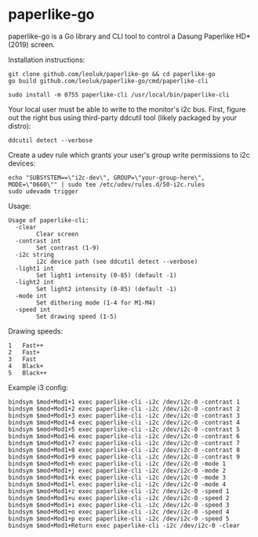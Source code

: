# paperlike-go

paperlike-go is a Go library and CLI tool to control a Dasung Paperlike HD* (2019) screen.

Installation instructions:

    git clone github.com/leoluk/paperlike-go && cd paperlike-go
    go build github.com/leoluk/paperlike-go/cmd/paperlike-cli

    sudo install -m 0755 paperlike-cli /usr/local/bin/paperlike-cli


Your local user must be able to write to the monitor's i2c bus. First, figure
out the right bus using third-party ddcutil tool (likely packaged by your distro):

    ddcutil detect --verbose

Create a udev rule which grants your user's group write permissions to i2c devices:

    echo "SUBSYSTEM==\"i2c-dev\", GROUP=\"your-group-here\", MODE=\"0660\"" | sudo tee /etc/udev/rules.d/50-i2c.rules
    sudo udevadm trigger

Usage:

    Usage of paperlike-cli:
      -clear
            Clear screen
      -contrast int
            Set contrast (1-9)
      -i2c string
            i2c device path (see ddcutil detect --verbose)
      -light1 int
            Set light1 intensity (0-85) (default -1)
      -light2 int
            Set light2 intensity (0-85) (default -1)
      -mode int
            Set dithering mode (1-4 for M1-M4)
      -speed int
            Set drawing speed (1-5)

Drawing speeds:

    1	Fast++
    2	Fast+
    3	Fast
    4	Black+
    5	Black++

Example i3 config:

    bindsym $mod+Mod1+1 exec paperlike-cli -i2c /dev/i2c-0 -contrast 1
    bindsym $mod+Mod1+2 exec paperlike-cli -i2c /dev/i2c-0 -contrast 2
    bindsym $mod+Mod1+3 exec paperlike-cli -i2c /dev/i2c-0 -contrast 3
    bindsym $mod+Mod1+4 exec paperlike-cli -i2c /dev/i2c-0 -contrast 4
    bindsym $mod+Mod1+5 exec paperlike-cli -i2c /dev/i2c-0 -contrast 5
    bindsym $mod+Mod1+6 exec paperlike-cli -i2c /dev/i2c-0 -contrast 6
    bindsym $mod+Mod1+7 exec paperlike-cli -i2c /dev/i2c-0 -contrast 7
    bindsym $mod+Mod1+8 exec paperlike-cli -i2c /dev/i2c-0 -contrast 8
    bindsym $mod+Mod1+9 exec paperlike-cli -i2c /dev/i2c-0 -contrast 9
    bindsym $mod+Mod1+h exec paperlike-cli -i2c /dev/i2c-0 -mode 1
    bindsym $mod+Mod1+j exec paperlike-cli -i2c /dev/i2c-0 -mode 2
    bindsym $mod+Mod1+k exec paperlike-cli -i2c /dev/i2c-0 -mode 3
    bindsym $mod+Mod1+l exec paperlike-cli -i2c /dev/i2c-0 -mode 4
    bindsym $mod+Mod1+z exec paperlike-cli -i2c /dev/i2c-0 -speed 1
    bindsym $mod+Mod1+u exec paperlike-cli -i2c /dev/i2c-0 -speed 2
    bindsym $mod+Mod1+i exec paperlike-cli -i2c /dev/i2c-0 -speed 3
    bindsym $mod+Mod1+o exec paperlike-cli -i2c /dev/i2c-0 -speed 4
    bindsym $mod+Mod1+p exec paperlike-cli -i2c /dev/i2c-0 -speed 5
    bindsym $mod+Mod1+Return exec paperlike-cli -i2c /dev/i2c-0 -clear
